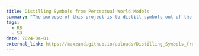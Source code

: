 ```yaml
---
title: Distilling Symbols from Perceptual World Models
summary: "The purpose of this project is to distill symbols out of the latent vectors learned by the Dreamer family of models. One approach utilizes a sparse autoencoder of the latent vectors, creating a binary vector potentially mapping to internal concepts. Then, we analyze the degree to which this binary vector maps to real concepts from ground-truth data, for instance via mutual information. This is compared to the default dense state vector. Furthermore, mutual information can be converted into a regularization objective itself, as in InfoGAN. Using this analysis as a basis, we propose and study further architectural changes to the model, and methods for recovering human symbols. Led by Lucas Saldyt."
tags:
  - RB
  - SD
date: 2024-04-01
external_link: https://maxzand.github.io/uploads/Distilling_Symbols_from_Black_Box_World_Models.pdf
---
```

